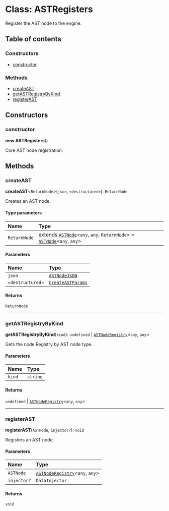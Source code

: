 # Class: ASTRegisters

Register the AST node to the engine.

## Table of contents

### Constructors

* [constructor](/en/auto-docs/variable-plugin/classes/ASTRegisters.md#constructor)

### Methods

* [createAST](/en/auto-docs/variable-plugin/classes/ASTRegisters.md#createast)
* [getASTRegistryByKind](/en/auto-docs/variable-plugin/classes/ASTRegisters.md#getastregistrybykind)
* [registerAST](/en/auto-docs/variable-plugin/classes/ASTRegisters.md#registerast)

## Constructors

### constructor

**new ASTRegisters**()

Core AST node registration.

## Methods

### createAST

**createAST**<`ReturnNode`>(`json`, `«destructured»`): `ReturnNode`

Creates an AST node.

#### Type parameters

| Name | Type |
| :------ | :------ |
| `ReturnNode` | extends [`ASTNode`](/en/auto-docs/variable-plugin/classes/ASTNode.md)<`any`, `any`, `ReturnNode`> = [`ASTNode`](/en/auto-docs/variable-plugin/classes/ASTNode.md)<`any`, `any`> |

#### Parameters

| Name | Type |
| :------ | :------ |
| `json` | [`ASTNodeJSON`](/en/auto-docs/variable-plugin/interfaces/ASTNodeJSON.md) |
| `«destructured»` | [`CreateASTParams`](/en/auto-docs/variable-plugin/interfaces/CreateASTParams.md) |

#### Returns

`ReturnNode`

***

### getASTRegistryByKind

**getASTRegistryByKind**(`kind`): `undefined` | [`ASTNodeRegistry`](/en/auto-docs/variable-plugin/interfaces/ASTNodeRegistry.md)<`any`, `any`>

Gets the node Registry by AST node type.

#### Parameters

| Name | Type |
| :------ | :------ |
| `kind` | `string` |

#### Returns

`undefined` | [`ASTNodeRegistry`](/en/auto-docs/variable-plugin/interfaces/ASTNodeRegistry.md)<`any`, `any`>

***

### registerAST

**registerAST**(`ASTNode`, `injector?`): `void`

Registers an AST node.

#### Parameters

| Name | Type |
| :------ | :------ |
| `ASTNode` | [`ASTNodeRegistry`](/en/auto-docs/variable-plugin/interfaces/ASTNodeRegistry.md)<`any`, `any`> |
| `injector?` | `DataInjector` |

#### Returns

`void`
